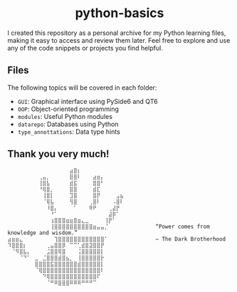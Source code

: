<h1 align="center">python-basics</h1>
I created this repository as a personal archive for my Python learning files, making it easy to access and review them later. Feel free to explore and use any of the code snippets or projects you find helpful. 

## Files
The following topics will be covered in each folder:

* `GUI`: Graphical interface using PySide6 and QT6
* `OOP`: Object-oriented programming
* `modules`: Useful Python modules
* `datarepo`: Databases using Python
* `type_annottations`: Data type hints


<h2>Thank you very much!</h2>

```
⠀⠀⠀⠀⠀⠀⠀⠀⠀⠀⠀⠀⠀⠀⠀⠀⣴⣿⡆⠀⠀⠀⠀⠀⠀⠀⠀⠀⠀⠀
⠀⠀⠀⠀⠀⠀⠀⠀⢀⣤⡀⠀⠀⠀⠀⠀⣿⣿⠇⠀⠀⠀⣴⣶⡄⠀⠀⠀⠀⠀
⠀⠀⠀⠀⠀⠀⠀⠀⢸⣿⣧⠀⠀⠀⠀⠀⣾⣯⠀⠀⠀⠀⣿⣿⠃⠀⠀⠀⠀⠀
⠀⠀⠀⠀⠀⠀⠀⠀⠘⢿⣿⡀⠀⠀⠀⠀⣿⣿⠀⠀⠀⠀⣾⣏⠀⠀⠀⠀⠀⠀
⠀⠀⠀⠀⠀⠀⠀⠀⠀⢸⣿⡇⠀⠀⠀⠀⣹⣿⠀⠀⠀⠀⣿⡟⠀⠀⠀⠀⣠⣦
⠀⠀⠀⠀⠀⠀⠀⠀⠀⠈⢿⣧⠀⠀⠀⠀⢻⣿⠀⠀⠀⢀⣿⠇⠀⠀⠀⠠⣿⠇
⠀⠀⠀⠀⠀⠀⠀⠀⠀⠀⠸⣿⡄⠀⠀⠀⠀⠁⠀⠀⠀⠿⠟⠀⠀⠀⢀⣼⡟⠀
⠀⠀⠀⠀⠀⠀⠀⠀⠀⠀⠀⠘⠁⠀⠀⠀⠀⠀⠀⠀⠀⠀⠀⠀⠀⠀⣼⡿⠁⠀
⠀⠀⠀⠀⠀⠀⠀⠀⠀⠀⠀⢰⣿⣿⣿⣶⣶⣿⣶⣄⣀⠀⠀⠀⠀⢸⡟⠁⠀⠀
⠀⠀⠀⠀⠀⠀⠀⠀⠀⠀⠀⢸⣿⣿⣿⣿⣿⣿⣿⣿⣿⣿⣶⣤⣤⡈⠀⠀⠀⠀          “Power comes from knowledge and wisdom.”   
⣴⣶⣶⣄⠀⠀⠀⠀⠀⠀⠀⠀⢹⣿⣿⣿⣿⣿⣿⣿⣿⣿⣿⣿⣿⠁⠀⠀⠀⠀          – The Dark Brotherhood⠀
⠹⣿⣿⣿⡆⠀⠀⠀⠀⠀⢀⣤⣿⣿⡿⠀⠉⠉⢁⣾⣿⣽⣿⣿⡟⠀⠀⠀  ⠀
⠀⠈⠻⣿⣧⡄⠀⠀⠀⠀⣨⣿⣿⢿⣿⠀⠀⠀⢨⣿⣿⣿⣿⣿⡇⠀⠀⠀⠀⠀
⠀⠀⠀⠈⠙⠁⠀⣀⠀⣈⣿⣿⣿⣾⣿⣦⡀⠀⢸⣿⣿⣿⣿⣿⡗⠀⠀⠀⠀⠀
⠀⠀⠀⠀⠀⠀⠀⣿⣿⣿⣿⣯⣿⣿⣿⣿⣿⣿⣾⣿⣿⣿⣿⣿⡇⠀⠀⠀⠀⠀
⠀⠀⠀⠀⠀⠀⠀⠈⢿⣿⣿⣿⣿⣿⣿⣿⣿⣿⣿⣿⣿⣿⣿⣿⠇⠀⠀⠀⠀⠀
⠀⠀⠀⠀⠀⠀⠀⠀⠀⠙⢿⣿⣿⣿⣿⣿⣿⣿⣿⣿⣿⣿⣿⠏⠀⠀⠀⠀⠀⠀
⠀⠀⠀⠀⠀⠀⠀⠀⠀⠀⠈⠛⠿⣿⣿⣿⠿⠿⠿⠛⠛⠛⠉⠀⠀⠀⠀⠀⠀⠀
```

